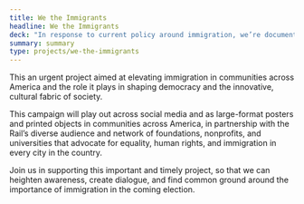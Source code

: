 ```yaml
---
title: We the Immigrants
headline: We the Immigrants
deck: "In response to current policy around immigration, we’re documenting the thousands of creative individuals across the sciences, arts, and humanities _(past and present)_ that’ve immigrated to the U.S. and made an impact."
summary: summary
type: projects/we-the-immigrants
---
```


This an urgent project aimed at elevating immigration in communities across America and the role it plays in shaping democracy and the innovative, cultural fabric of society.

This campaign will play out across social media and as large-format posters and printed objects in communities across America, in partnership with the Rail’s diverse audience and network of foundations, nonprofits, and universities that advocate for equality, human rights, and immigration in every city in the country.

Join us in supporting this important and timely project, so that we can heighten awareness, create dialogue, and find common ground around the importance of immigration in the coming election.
